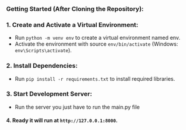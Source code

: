 ### Getting Started (After Cloning the Repository):

### 1. Create and Activate a Virtual Environment:
  - Run `python -m venv env` to create a virtual environment named env.
  - Activate the environment with source `env/bin/activate` (Windows: `env\Scripts\activate`).

### 2. Install Dependencies:
  - Run `pip install -r requirements.txt` to install required libraries.

### 3. Start Development Server:
  - Run the server you just have to run the main.py file

#### 4. Ready it will run at `http://127.0.0.1:8000`.
